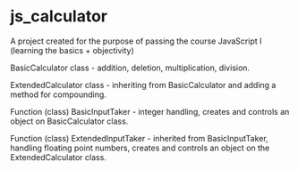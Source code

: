 # js_calculator
A project created for the purpose of passing the course JavaScript I (learning the basics + objectivity)


BasicCalculator class - addition, deletion, multiplication, division.

ExtendedCalculator class - inheriting from BasicCalculator and adding a method for compounding.


Function (class) BasicInputTaker - integer handling, creates and controls an object on BasicCalculator class.

Function (class) ExtendedInputTaker - inherited from BasicInputTaker, handling floating point numbers, creates and controls an object on the ExtendedCalculator class.
